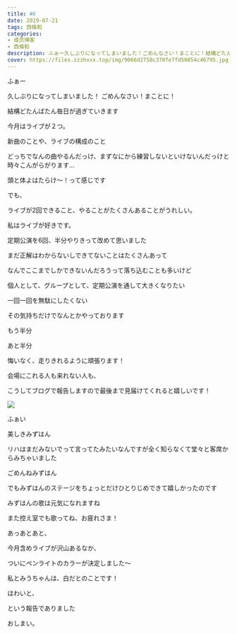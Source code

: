 ```yaml
---
title: #6
date: 2019-07-21
tags: 西條和
categories: 
- 成员博客
- 西條和
description: ふぁー久しぶりになってしまいました！ごめんなさい！まことに！結構どたんばたん毎日が過ぎていきます...
cover: https://files.zzzhxxx.top/img/9066d2758c370fe7fd50854c46795.jpg 
---
```















ふぁー













久しぶりになってしまいました！
ごめんなさい！まことに！












結構どたんばたん毎日が過ぎていきます


















今月はライブが２つ。











新曲のことや、ライブの構成のこと











どっちでなんの曲やるんだっけ、まずなにから練習しないといけないんだっけと時々こんがらがります…












頭と体よはたらけ〜！って感じです












でも、


ライブが2回できること、やることがたくさんあることがうれしい。














私はライブが好きです。












定期公演を6回、半分やりきって改めて思いました













まだ正解はわからないしできてないことはたくさんあって

なんでここまでしかできないんだろうって落ち込むことも多いけど











個人として、グループとして、定期公演を通して大きくなりたい


一回一回を無駄にしたくない









その気持ちだけでなんとかやっております













もう半分




あと半分














悔いなく、走りきれるように頑張ります！












会場にこれる人も来れない人も、

こうしてブログで報告しますので最後まで見届けてくれると嬉しいです！














![](https://files.zzzhxxx.top/img/9066d2758c370fe7fd50854c46795.jpg)







ふぁい












美しきみずはん












リハはまだみないでって言ってたみたいなんですが全く知らなくて堂々と客席からみちゃいました

ごめんねみずはん








でもみずはんのステージをちょっとだけひとりじめできて嬉しかったのです











みずはんの歌は元気になれますね
















また控え室でも歌ってね、お疲れさま！
















あっあとあと、











今月含めライブが沢山あるなか、




ついにペンライトのカラーが決定しました〜












私とみうちゃんは、白だとのことです！











ほわいと、











という報告でありました

















おしまい。


